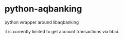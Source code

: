 python-aqbanking
==========

python wrapper around libaqbanking

it is currently limited to get account transactions via hbci.


